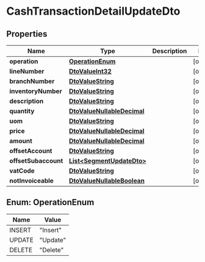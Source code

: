 
# CashTransactionDetailUpdateDto

## Properties
Name | Type | Description | Notes
------------ | ------------- | ------------- | -------------
**operation** | [**OperationEnum**](#OperationEnum) |  |  [optional]
**lineNumber** | [**DtoValueInt32**](DtoValueInt32.md) |  |  [optional]
**branchNumber** | [**DtoValueString**](DtoValueString.md) |  |  [optional]
**inventoryNumber** | [**DtoValueString**](DtoValueString.md) |  |  [optional]
**description** | [**DtoValueString**](DtoValueString.md) |  |  [optional]
**quantity** | [**DtoValueNullableDecimal**](DtoValueNullableDecimal.md) |  |  [optional]
**uom** | [**DtoValueString**](DtoValueString.md) |  |  [optional]
**price** | [**DtoValueNullableDecimal**](DtoValueNullableDecimal.md) |  |  [optional]
**amount** | [**DtoValueNullableDecimal**](DtoValueNullableDecimal.md) |  |  [optional]
**offsetAccount** | [**DtoValueString**](DtoValueString.md) |  |  [optional]
**offsetSubaccount** | [**List&lt;SegmentUpdateDto&gt;**](SegmentUpdateDto.md) |  |  [optional]
**vatCode** | [**DtoValueString**](DtoValueString.md) |  |  [optional]
**notInvoiceable** | [**DtoValueNullableBoolean**](DtoValueNullableBoolean.md) |  |  [optional]


<a name="OperationEnum"></a>
## Enum: OperationEnum
Name | Value
---- | -----
INSERT | &quot;Insert&quot;
UPDATE | &quot;Update&quot;
DELETE | &quot;Delete&quot;



